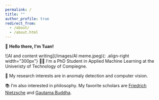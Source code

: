 ```yaml
---
permalink: /
title: ""
author_profile: true
redirect_from: 
  - /about/
  - /about.html
---
```


👋 **Hello there, I'm Tuan!**

![AI and content writing](/images/AI meme.jpeg){: .align-right width="300px"}
👨‍💻 I'm a PhD Student in Applied Machine Learning at the Univeristy of Technology of Compiegne.

🔬 My research interests are in anomaly detection and computer vision.

📚 I'm also interested in philosophy. My favorite scholars are [Friedrich Nietzsche](https://fr.wikipedia.org/wiki/Friedrich_Nietzsche) and [Gautama Buddha](https://en.wikipedia.org/wiki/The_Buddha).

